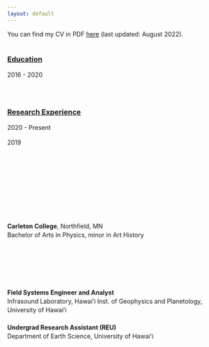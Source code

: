 ```yaml
---
layout: default
---
```


You can find my CV in PDF [here](Meritxell_Colet_CV_PDF.pdf) (last updated: August 2022).

<head>
<style>
.column {
float: left;
}

.left {
width: 25%;
}

.right {
width: 75%;
}
/* Clear floats after the columns */
.row:after {
  content: "";
  display: table;
  clear: both;
}
</style>
</head>

<style type="text/css"> 
p{ 
  line-height: 20px; //you can set the line height here 
  text-align: justify;
  text-justify: inter-word;
} 
</style>

<div class="row">
  <div class="column left">
    <h3><u>Education</u></h3>
    <p>2016 - 2020</p>
    <br style="line-height:2">
    <h3><u>Research Experience</u></h3>
    <p>2020 - Present</p>
    <p>2019</p>
  </div>
  <div class="column right">
    <h3 style="color:#f8f8f8">a</h3>
    <br style="line-height:6">
    <p>
        <strong>Carleton College</strong>, Northfield, MN <br>
         Bachelor of Arts in Physics, minor in Art History
    </p>
    <br style="line-height:6">
    <p>
        <strong>Field Systems Engineer and Analyst</strong><br>
        Infrasound Laboratory, Hawaiʻi Inst. of Geophysics and Planetology, University of Hawaiʻi<br>
        <br>
        <strong>Undergrad Research Assistant (REU)</strong><br>
        Department of Earth Science, University of Hawaiʻi<br>
    </p>
  </div>
</div>

